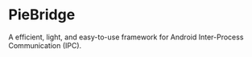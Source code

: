# PieBridge
A efficient, light, and easy-to-use framework for Android Inter-Process Communication (IPC).
